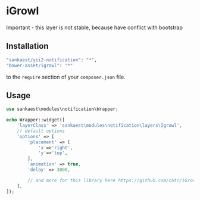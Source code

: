 # iGrowl

Important - this layer is not stable, because have conflict with bootstrap

Installation
--------

```bash
"sankaest/yii2-notification": "*",
"bower-asset/igrowl": "*"
```

to the ```require``` section of your `composer.json` file.


Usage
-----

```php
use sankaest\modules\notification\Wrapper;

echo Wrapper::widget([
    'layerClass' => 'sankaest\modules\notification\layers\Igrowl',
    // default options
    'options' => [
        'placement' => [
            'x'=>'right',
            'y'=>'top',
        ],
        'animation' => true,
        'delay' => 3000,

        // and more for this library here https://github.com/catc/iGrowl
    ],
]);

```
